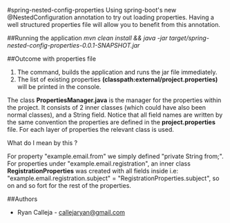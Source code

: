 #spring-nested-config-properties
Using spring-boot's new @NestedConfiguration annotation to try out loading properties. Having a well structured properties file will allow you to benefit from this annotation. 

##Running the application 
*mvn clean install && java -jar target/spring-nested-config-properties-0.0.1-SNAPSHOT.jar*

##Outcome with properties file
 1. The command, builds the application and runs the jar file immediately.
 2. The list of existing properties **(classpath:external/project.properties)** will be printed in the console.

The class **PropertiesManager.java** is the manager for the properties within the project. It consists of 2 inner classes (which could have also been normal classes), and a String field. Notice that all field names are written by the same convention the properties are defined in the **project.properties** file. For each layer of properties the relevant class is used. 

What do I mean by this ? 

For property "example.email.from" we simply defined "private String from;".
For properties under "example.email.registration", an inner class **RegistrationProperties** was created with all fields inside i.e: "example.email.registration.subject" = "RegistrationProperties.subject", so on and so fort for the rest of the properties. 

##Authors
 - Ryan Calleja - callejaryan@gmail.com


